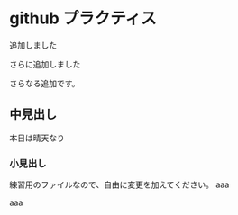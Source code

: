 # github プラクティス

追加しました

さらに追加しました

さらなる追加です。

## 中見出し

本日は晴天なり

### 小見出し

練習用のファイルなので、自由に変更を加えてください。
aaa

aaa
